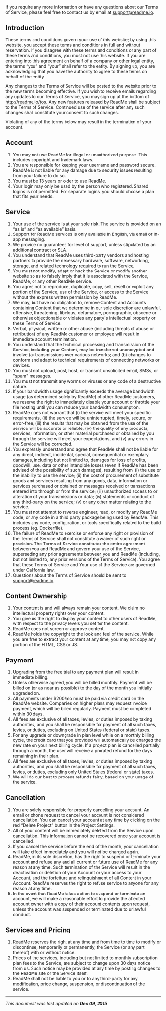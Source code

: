 If you require any more information or have any questions about our Terms of Service, please feel free to contact us by email at [support@readme.io](mailto:support@readme.io).

## Introduction

These terms and conditions govern your use of this website; by using this website, you accept these terms and conditions in full and without reservation. If you disagree with these terms and conditions or any part of these terms and conditions, you must not use this website. If you are entering into this agreement on behalf of a company or other legal entity, the terms “you” and “your” shall refer to the entity. By signing up, you are acknowledging that you have the authority to agree to these terms on behalf of the entity.

Any changes to the Terms of Service will be posted to the website prior to the new terms becoming effective. If you wish to receive emails regarding any updates to our Terms of Service, you may sign up at the bottom of http://readme.io/tos. Any new features released by ReadMe shall be subject to the Terms of Service. Continued use of the service after any such changes shall constitute your consent to such changes. 

Violating of any of the terms below may result in the termination of your account.

## Account

1. You may not use ReadMe for illegal or unauthorized purpose. This includes copyright and trademark laws. 
2. You are responsible for keeping your username and password secure. ReadMe is not liable for any damage due to security issues resulting from your failure to do so. 
3. You must be 13 years or older to use ReadMe. 
4. Your login may only be used by the person who registered. Shared logins is not permitted. For separate logins, you should choose a plan that fits your needs. 

## Service

1. Your use of the service is at your sole risk. The service is provided on an “as is” and “as available” basis. 
2. Support for ReadMe services is only available in English, via email or in-app messaging. 
3. We provide no guarantees for level of support, unless stipulated by an additional contract or SLA. 
4. You understand that ReadMe uses third-party vendors and hosting partners to provide the necessary hardware, software, networking, storage, and related technology required to run the Service. 
5. You must not modify, adapt or hack the Service or modify another website so as to falsely imply that it is associated with the Service, ReadMe, or any other ReadMe service. 
6. You agree not to reproduce, duplicate, copy, sell, resell or exploit any portion of the Service, use of the Service, or access to the Service without the express written permission by ReadMe. 
7. We may, but have no obligation to, remove Content and Accounts containing Content that we determine in our sole discretion are unlawful, offensive, threatening, libelous, defamatory, pornographic, obscene or otherwise objectionable or violates any party's intellectual property or these Terms of Service. 
8. Verbal, physical, written or other abuse (including threats of abuse or retribution) of any ReadMe customer or employee will result in immediate account termination. 
9. You understand that the technical processing and transmission of the Service, including your Content, may be transferred unencrypted and involve (a) transmissions over various networks; and (b) changes to conform and adapt to technical requirements of connecting networks or devices. 
10. You must not upload, post, host, or transmit unsolicited email, SMSs, or "spam" messages. 
11. You must not transmit any worms or viruses or any code of a destructive nature. 
12. If your bandwidth usage significantly exceeds the average bandwidth usage (as determined solely by ReadMe) of other ReadMe customers, we reserve the right to immediately disable your account or throttle your file hosting until you can reduce your bandwidth consumption. 
13. ReadMe does not warrant that (i) the service will meet your specific requirements, (ii) the service will be uninterrupted, timely, secure, or error-free, (iii) the results that may be obtained from the use of the service will be accurate or reliable, (iv) the quality of any products, services, information, or other material purchased or obtained by you through the service will meet your expectations, and (v) any errors in the Service will be corrected. 
14. You expressly understand and agree that ReadMe shall not be liable for any direct, indirect, incidental, special, consequential or exemplary damages, including but not limited to, damages for loss of profits, goodwill, use, data or other intangible losses (even if ReadMe has been advised of the possibility of such damages), resulting from: (i) the use or the inability to use the service; (ii) the cost of procurement of substitute goods and services resulting from any goods, data, information or services purchased or obtained or messages received or transactions entered into through or from the service; (iii) unauthorized access to or alteration of your transmissions or data; (iv) statements or conduct of any third-party on the service; (v) or any other matter relating to the service. 
15. You must not attempt to reverse engineer, read, or modify any ReadMe code, or any code in a third party package being used by ReadMe. This includes any code, configuration, or tools specifically related to the build process (eg. Dockerfile).
16. The failure of ReadMe to exercise or enforce any right or provision of the Terms of Service shall not constitute a waiver of such right or provision. The Terms of Service constitutes the entire agreement between you and ReadMe and govern your use of the Service, superseding any prior agreements between you and ReadMe (including, but not limited to, any prior versions of the Terms of Service). You agree that these Terms of Service and Your use of the Service are governed under California law. 
17. Questions about the Terms of Service should be sent to support@readme.io. 

## Content Ownership

1. Your content is and will always remain your content. We claim no intellectual property rights over your content. 
2. You give us the right to display your content to other users of ReadMe, with respect to the privacy levels you set for the content. 
3. ReadMe does not screen or approve content. 
4. ReadMe holds the copyright to the look and feel of the service. While you are free to extract your content at any time, you may not copy any portion of the HTML, CSS or JS. 

## Payment

1. Upgrading from the free trial to any payment plan will result in immediate billing. 
2. Unless otherwise agreed, you will be billed monthly. Payment will be billed on (or as near as possible) to the day of the month you initially upgraded on. 
3. All payments under $200/mo must be paid via credit card on the ReadMe website. Companies on higher plans may request invoice payment, which will be billed regularly. Payment must be completed within 30 days. 
4. All fees are exclusive of all taxes, levies, or duties imposed by taxing authorities, and you shall be responsible for payment of all such taxes, levies, or duties, excluding on United States (federal or state) taxes. 
5. For any upgrade or downgrade in plan level while on a monthly billing cycle, the credit card that you provided will automatically be charged the new rate on your next billing cycle. If a project plan is cancelled partially through a month, the user will receive a prorated refund for the days remaining in their plan. 
6. All fees are exclusive of all taxes, levies, or duties imposed by taxing authorities, and you shall be responsible for payment of all such taxes, levies, or duties, excluding only United States (federal or state) taxes. 
7. We will do our best to process refunds fairly, based on your usage of the service. 

## Cancellation

1. You are solely responsible for properly cancelling your account. An email or phone request to cancel your account is not considered cancellation. You can cancel your account at any time by clicking on the red “Delete Project” button in the Project Settings. 
2. All of your content will be immediately deleted from the Service upon cancellation. This information cannot be recovered once your account is cancelled. 
3. If you cancel the service before the end of the month, your cancellation will take effect immediately and you will not be charged again. 
4. ReadMe, in its sole discretion, has the right to suspend or terminate your account and refuse any and all current or future use of ReadMe for any reason at any time. Such termination of the Service will result in the deactivation or deletion of your Account or your access to your Account, and the forfeiture and relinquishment of all Content in your Account. ReadMe reserves the right to refuse service to anyone for any reason at any time. 
5. In the event that ReadMe takes action to suspend or terminate an account, we will make a reasonable effort to provide the affected account owner with a copy of their account contents upon request, unless the account was suspended or terminated due to unlawful conduct. 

## Services and Pricing

1. ReadMe reserves the right at any time and from time to time to modify or discontinue, temporarily or permanently, the Service (or any part thereof) with or without notice. 
2. Prices of the services, including but not limited to monthly subscription plan fees to the Service, are subject to change upon 30 days notice from us. Such notice may be provided at any time by posting changes to the ReadMe site or the Service itself. 
3. ReadMe shall not be liable to you or to any third-party for any modification, price change, suspension, or discontinuation of the service.

* * *

_This document was last updated on **Dec 09, 2015**_
